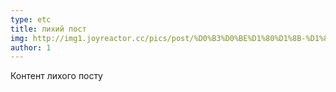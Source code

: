 ```yaml
---
type: etc
title: лихий пост
img: http://img1.joyreactor.cc/pics/post/%D0%B3%D0%BE%D1%80%D1%8B-%D1%80%D0%B5%D0%BA%D0%B0-%D0%90%D0%BB%D1%82%D0%B0%D0%B9-6301071.jpeg
author: 1
---
```


Контент лихого постy